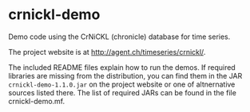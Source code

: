 crnickl-demo
============

Demo code using the CrNiCKL (chronicle) database for time series.

The project website is at <http://agent.ch/timeseries/crnickl/>.

The included README files explain how to run the demos.
If required libraries are missing from the distribution, you can find
them in the JAR `crnickl-demo-1.1.0.jar` on the project website
or one of altnernative sources listed there. The list of required JARs
can be found in the file crnickl-demo.mf.
